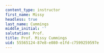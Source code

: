 ```yaml
---
content_type: instructor
first_name: Missy
headless: true
last_name: Cummings
middle_initial: ''
salutation: Prof.
title: Prof. Missy Cummings
uid: 55565124-87e8-e080-e1fd-c7599259597e
---
```

